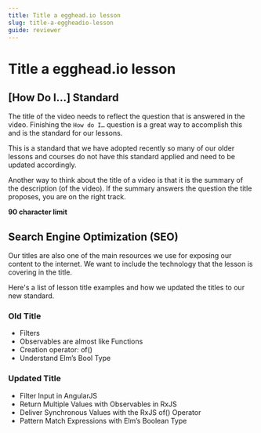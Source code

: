 ```yaml
---
title: Title a egghead.io lesson
slug: title-a-eggheadio-lesson
guide: reviewer
---
```


# Title a egghead.io lesson

## \[How Do I…\] Standard

The title of the video needs to reflect the question that is answered in the video. Finishing the `How do I…` question is a great way to accomplish this and is the standard for our lessons.

This is a standard that we have adopted recently so many of our older lessons and courses do not have this standard applied and need to be updated accordingly.

Another way to think about the title of a video is that it is the summary of the description \(of the video\). If the summary answers the question the title proposes, you are on the right track.

**90 character limit**

## Search Engine Optimization \(SEO\)

Our titles are also one of the main resources we use for exposing our content to the internet. We want to include the technology that the lesson is covering in the title.

Here's a list of lesson title examples and how we updated the titles to our new standard.

### Old Title

* Filters
* Observables are almost like Functions
* Creation operator: of\(\)
* Understand Elm’s Bool Type

### Updated Title

* Filter Input in AngularJS
* Return Multiple Values with Observables in RxJS
* Deliver Synchronous Values with the RxJS of\(\) Operator
* Pattern Match Expressions with Elm’s Boolean Type

